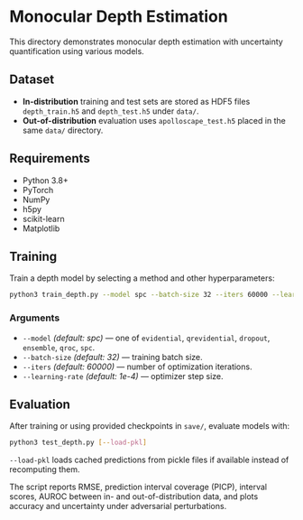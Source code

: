 # Monocular Depth Estimation

This directory demonstrates monocular depth estimation with uncertainty quantification using various models.

## Dataset
- **In-distribution** training and test sets are stored as HDF5 files `depth_train.h5` and `depth_test.h5` under `data/`.
- **Out-of-distribution** evaluation uses `apolloscape_test.h5` placed in the same `data/` directory.

## Requirements
- Python 3.8+
- PyTorch
- NumPy
- h5py
- scikit-learn
- Matplotlib

## Training
Train a depth model by selecting a method and other hyperparameters:

```bash
python3 train_depth.py --model spc --batch-size 32 --iters 60000 --learning-rate 1e-4
```

### Arguments
- `--model` *(default: spc)* — one of `evidential`, `qrevidential`, `dropout`, `ensemble`, `qroc`, `spc`.
- `--batch-size` *(default: 32)* — training batch size.
- `--iters` *(default: 60000)* — number of optimization iterations.
- `--learning-rate` *(default: 1e-4)* — optimizer step size.

## Evaluation
After training or using provided checkpoints in `save/`, evaluate models with:

```bash
python3 test_depth.py [--load-pkl]
```

`--load-pkl` loads cached predictions from pickle files if available instead of recomputing them.

The script reports RMSE, prediction interval coverage (PICP), interval scores, AUROC between in- and out-of-distribution data, and plots accuracy and uncertainty under adversarial perturbations.
